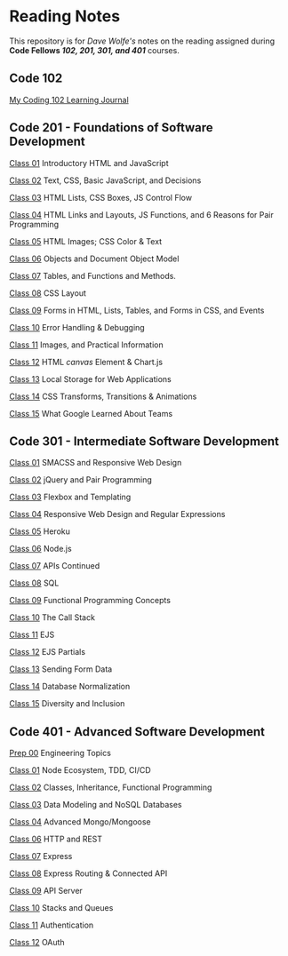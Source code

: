 # Reading Notes
This repository is for *Dave Wolfe's* notes on the reading assigned during **Code Fellows _102, 201, 301, and 401_** courses.

## Code 102

[My Coding 102 Learning Journal]((https://d-d-wolfe.github.io/learning-journal/))

## Code 201 - Foundations of Software Development

[Class 01](https://d-d-wolfe.github.io/reading-notes/class-01) Introductory HTML and JavaScript

[Class 02](https://d-d-wolfe.github.io/reading-notes/class-02) Text, CSS, Basic JavaScript, and Decisions

[Class 03](https://d-d-wolfe.github.io/reading-notes/class-03) HTML Lists, CSS Boxes, JS Control Flow

[Class 04](https://d-d-wolfe.github.io/reading-notes/class-04) HTML Links and Layouts, JS Functions, and 6 Reasons for Pair Programming

[Class 05](https://d-d-wolfe.github.io/reading-notes/class-05) HTML Images; CSS Color & Text

[Class 06](https://d-d-wolfe.github.io/reading-notes/class-06) Objects and Document Object Model

[Class 07](https://d-d-wolfe.github.io/reading-notes/class-07) Tables, and Functions and Methods.

[Class 08](https://d-d-wolfe.github.io/reading-notes/class-08) CSS Layout

[Class 09](https://d-d-wolfe.github.io/reading-notes/class-09) Forms in HTML, Lists, Tables, and Forms in CSS, and Events

[Class 10](https://d-d-wolfe.github.io/reading-notes/class-10) Error Handling & Debugging

[Class 11](https://d-d-wolfe.github.io/reading-notes/class-11) Images, and Practical Information

[Class 12](https://d-d-wolfe.github.io/reading-notes/class-12) HTML *canvas* Element & Chart.js

[Class 13](https://d-d-wolfe.github.io/reading-notes/class-13) Local Storage for Web Applications

[Class 14](https://d-d-wolfe.github.io/reading-notes/class-14) CSS Transforms, Transitions & Animations

[Class 15](https://d-d-wolfe.github.io/reading-notes/class-15) What Google Learned About Teams

## Code 301 - Intermediate Software Development

[Class 01](https://d-d-wolfe.github.io/reading-notes/301-01) SMACSS and Responsive Web Design

[Class 02](https://d-d-wolfe.github.io/reading-notes/301-02) jQuery and Pair Programming

[Class 03](https://d-d-wolfe.github.io/reading-notes/301-03) Flexbox and Templating

[Class 04](https://d-d-wolfe.github.io/reading-notes/301-04) Responsive Web Design and Regular Expressions

[Class 05](https://d-d-wolfe.github.io/reading-notes/301-05) Heroku

[Class 06](https://d-d-wolfe.github.io/reading-notes/301-06) Node.js

[Class 07](https://d-d-wolfe.github.io/reading-notes/301-07) APIs Continued

[Class 08](https://d-d-wolfe.github.io/reading-notes/301-08) SQL

[Class 09](https://d-d-wolfe.github.io/reading-notes/301-09) Functional Programming Concepts

[Class 10](https://d-d-wolfe.github.io/reading-notes/301-10) The Call Stack

[Class 11](https://d-d-wolfe.github.io/reading-notes/301-11) EJS

[Class 12](https://d-d-wolfe.github.io/reading-notes/301-12) EJS Partials

[Class 13](https://d-d-wolfe.github.io/reading-notes/301-13) Sending Form Data

[Class 14](https://d-d-wolfe.github.io/reading-notes/301-14) Database Normalization

[Class 15](https://d-d-wolfe.github.io/reading-notes/301-15) Diversity and Inclusion

## Code 401 - Advanced Software Development

[Prep 00](https://d-d-wolfe.github.io/reading-notes/401-00) Engineering Topics

[Class 01](https://d-d-wolfe.github.io/reading-notes/401-01) Node Ecosystem, TDD, CI/CD

[Class 02](https://d-d-wolfe.github.io/reading-notes/401-02) Classes, Inheritance, Functional Programming

[Class 03](https://d-d-wolfe.github.io/reading-notes/401-03) Data Modeling and NoSQL Databases

[Class 04](https://d-d-wolfe.github.io/reading-notes/401-04) Advanced Mongo/Mongoose

[Class 06](https://d-d-wolfe.github.io/reading-notes/401-06) HTTP and REST

[Class 07](https://d-d-wolfe.github.io/reading-notes/401-07) Express

[Class 08](https://d-d-wolfe.github.io/reading-notes/401-08) Express Routing & Connected API

[Class 09](https://d-d-wolfe.github.io/reading-notes/401-09) API Server

[Class 10](https://d-d-wolfe.github.io/reading-notes/401-10) Stacks and Queues

[Class 11](https://d-d-wolfe.github.io/reading-notes/401-11) Authentication

[Class 12](https://d-d-wolfe.github.io/reading-notes/401-12) OAuth